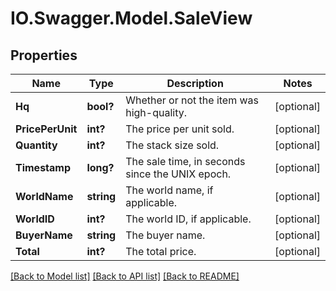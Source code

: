 # IO.Swagger.Model.SaleView
## Properties

Name | Type | Description | Notes
------------ | ------------- | ------------- | -------------
**Hq** | **bool?** | Whether or not the item was high-quality. | [optional] 
**PricePerUnit** | **int?** | The price per unit sold. | [optional] 
**Quantity** | **int?** | The stack size sold. | [optional] 
**Timestamp** | **long?** | The sale time, in seconds since the UNIX epoch. | [optional] 
**WorldName** | **string** | The world name, if applicable. | [optional] 
**WorldID** | **int?** | The world ID, if applicable. | [optional] 
**BuyerName** | **string** | The buyer name. | [optional] 
**Total** | **int?** | The total price. | [optional] 

[[Back to Model list]](../README.md#documentation-for-models) [[Back to API list]](../README.md#documentation-for-api-endpoints) [[Back to README]](../README.md)

